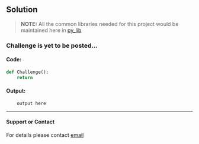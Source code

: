 ## Solution
> **NOTE:** All the common libraries needed for this project would be maintained here in [py_lib](https://github.com/vittalsiddaiah/UTDataAnalyticsAssignments/tree/master/Python/py_lib)
### Challenge is yet to be posted...
#### Code:
```python
def Challenge():
    return
```
#### Output:
```
	output here
```
******


#### Support or Contact

For details please contact [email](mailto:vittal.siddaiah@gmail.com) 
